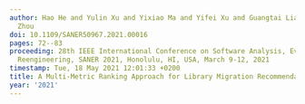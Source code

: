 ```yaml
---
author: Hao He and Yulin Xu and Yixiao Ma and Yifei Xu and Guangtai Liang and Minghui
  Zhou
doi: 10.1109/SANER50967.2021.00016
pages: 72--83
proceeding: 28th IEEE International Conference on Software Analysis, Evolution and
  Reengineering, SANER 2021, Honolulu, HI, USA, March 9-12, 2021
timestamp: Tue, 18 May 2021 12:01:33 +0200
title: A Multi-Metric Ranking Approach for Library Migration Recommendations
year: '2021'
---
```

